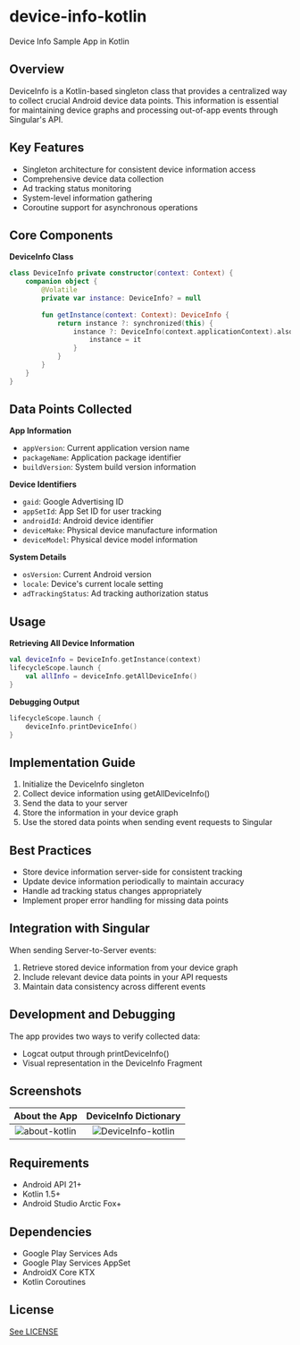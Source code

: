 # device-info-kotlin
Device Info Sample App in Kotlin

## Overview

DeviceInfo is a Kotlin-based singleton class that provides a centralized way to collect crucial Android device data points. This information is essential for maintaining device graphs and processing out-of-app events through Singular's API.

## Key Features

- Singleton architecture for consistent device information access
- Comprehensive device data collection
- Ad tracking status monitoring
- System-level information gathering
- Coroutine support for asynchronous operations

## Core Components

**DeviceInfo Class**
```kotlin
class DeviceInfo private constructor(context: Context) {
    companion object {
        @Volatile
        private var instance: DeviceInfo? = null
        
        fun getInstance(context: Context): DeviceInfo {
            return instance ?: synchronized(this) {
                instance ?: DeviceInfo(context.applicationContext).also { 
                    instance = it 
                }
            }
        }
    }
}
```

## Data Points Collected

**App Information**
- `appVersion`: Current application version name
- `packageName`: Application package identifier
- `buildVersion`: System build version information

**Device Identifiers**
- `gaid`: Google Advertising ID
- `appSetId`: App Set ID for user tracking
- `androidId`: Android device identifier
- `deviceMake`: Physical device manufacture information
- `deviceModel`: Physical device model information

**System Details**
- `osVersion`: Current Android version
- `locale`: Device's current locale setting
- `adTrackingStatus`: Ad tracking authorization status

## Usage

**Retrieving All Device Information**
```kotlin
val deviceInfo = DeviceInfo.getInstance(context)
lifecycleScope.launch {
    val allInfo = deviceInfo.getAllDeviceInfo()
}
```

**Debugging Output**
```kotlin
lifecycleScope.launch {
    deviceInfo.printDeviceInfo()
}
```

## Implementation Guide

1. Initialize the DeviceInfo singleton
2. Collect device information using getAllDeviceInfo()
3. Send the data to your server
4. Store the information in your device graph
5. Use the stored data points when sending event requests to Singular

## Best Practices

- Store device information server-side for consistent tracking
- Update device information periodically to maintain accuracy
- Handle ad tracking status changes appropriately
- Implement proper error handling for missing data points

## Integration with Singular

When sending Server-to-Server events:
1. Retrieve stored device information from your device graph
2. Include relevant device data points in your API requests
3. Maintain data consistency across different events

## Development and Debugging

The app provides two ways to verify collected data:
- Logcat output through printDeviceInfo()
- Visual representation in the DeviceInfo Fragment

## Screenshots ##
| About the App | DeviceInfo Dictionary |
|:---:|:---:|
| ![about-kotlin](https://github.com/user-attachments/assets/fcc900e3-7854-41a1-8c30-542861288101) | ![DeviceInfo-kotlin](https://github.com/user-attachments/assets/0bcaaf3f-3312-48d3-8eb5-7d4abc47b816) |

## Requirements

- Android API 21+
- Kotlin 1.5+
- Android Studio Arctic Fox+

## Dependencies

- Google Play Services Ads
- Google Play Services AppSet
- AndroidX Core KTX
- Kotlin Coroutines

## License
[See LICENSE](https://github.com/jared-singular/device-info-kotlin/blob/main/LICENSE)
